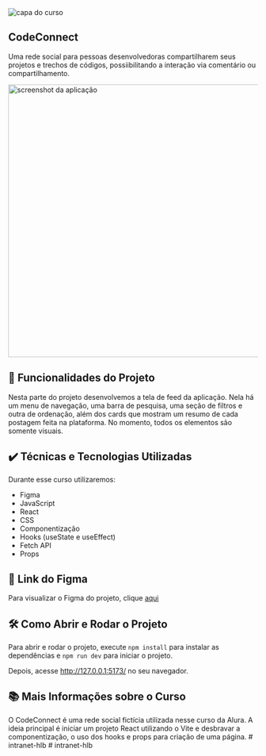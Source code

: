 <img src='https://imgur.com/OPJFhtw.png' alt='capa do curso' />

## CodeConnect
Uma rede social para pessoas desenvolvedoras compartilharem seus projetos e trechos de códigos, possiibilitando a interação via comentário ou compartilhamento.

<img src='https://imgur.com/XT1O3BZ.png' alt='screenshot da aplicação' width='550px'/>

## 🔨 Funcionalidades do Projeto
Nesta parte do projeto desenvolvemos a tela de feed da aplicação. Nela há um menu de navegação, uma barra de pesquisa, uma seção de filtros e outra de ordenação, além dos cards que mostram um resumo de cada postagem feita na plataforma. No momento, todos os elementos são somente visuais.

## ✔️ Técnicas e Tecnologias Utilizadas
Durante esse curso utilizaremos:
* Figma
* JavaScript
* React
* CSS
* Componentização
* Hooks (useState e useEffect)
* Fetch API
* Props
  
## 🎨 Link do Figma
Para visualizar o Figma do projeto, clique [aqui](https://www.figma.com/file/SASyBm2k3IlqrO8qI1Otg1/CodeConnect-%7C-React%3A-Componentiza%C3%A7%C3%A3o-e-conceitos-b%C3%A1sicos-(JSX)?type=design&node-id=201-4085&mode=design&t=MgsA8qxtnyuhVUCl-4)

## 🛠️ Como Abrir e Rodar o Projeto
Para abrir e rodar o projeto, execute ``npm install`` para instalar as dependências e ``npm run dev`` para iniciar o projeto.

Depois, acesse http://127.0.0.1:5173/ no seu navegador.

## 📚 Mais Informações sobre o Curso
O CodeConnect é uma rede social fictícia utilizada nesse curso da Alura. A ideia principal é iniciar um projeto React utilizando o Vite e desbravar a componentização, o uso dos hooks e props para criação de uma página.
#   i n t r a n e t - h l b  
 #   i n t r a n e t - h l b  
 